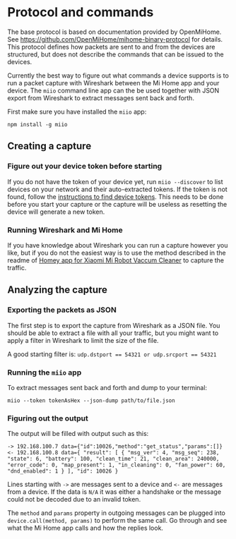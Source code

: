 # Protocol and commands

The base protocol is based on documentation provided by OpenMiHome. See https://github.com/OpenMiHome/mihome-binary-protocol for details. This
protocol defines how packets are sent to and from the devices are structured,
but does not describe the commands that can be issued to the devices.

Currently the best way to figure out what commands a device supports is to
run a packet capture with Wireshark between the Mi Home app and your device.
The `miio` command line app can the be used together with JSON export from
Wireshark to extract messages sent back and forth.

First make sure you have installed the `miio` app:

`npm install -g miio`

## Creating a capture

### Figure out your device token before starting

If you do not have the token of your device yet, run `miio --discover` to list
devices on your network and their auto-extracted tokens. If the token is not
found, follow the [instructions to find device tokens](tokens.md). This needs
to be done before you start your capture or the capture will be useless as
resetting the device will generate a new token.

### Running Wireshark and Mi Home

If you have knowledge about Wireshark you can run a capture however you like,
but if you do not the easiest way is to use the method described in the
readme of [Homey app for Xiaomi Mi Robot Vaccum Cleaner](https://github.com/jghaanstra/com.robot.xiaomi-mi) to capture the
traffic.

## Analyzing the capture

### Exporting the packets as JSON

The first step is to export the capture from Wireshark as a JSON file. You
should be able to extract a file with all your traffic, but you might want to
apply a filter in Wireshark to limit the size of the file.

A good starting filter is: `udp.dstport == 54321 or udp.srcport == 54321`

### Running the `miio` app

To extract messages sent back and forth and dump to your terminal:

`miio --token tokenAsHex --json-dump path/to/file.json`

### Figuring out the output

The output will be filled with output such as this:

```
-> 192.168.100.7 data={"id":10026,"method":"get_status","params":[]}
<- 192.168.100.8 data={ "result": [ { "msg_ver": 4, "msg_seq": 238, "state": 6, "battery": 100, "clean_time": 21, "clean_area": 240000, "error_code": 0, "map_present": 1, "in_cleaning": 0, "fan_power": 60, "dnd_enabled": 1 } ], "id": 10026 }
```

Lines starting with `->` are messages sent to a device and `<-` are messages
from a device. If the data is `N/A` it was either a handshake or the message
could not be decoded due to an invalid token.

The `method` and `params` property in outgoing messages can be plugged into
`device.call(method, params)` to perform the same call. Go through and see what
the Mi Home app calls and how the replies look.

